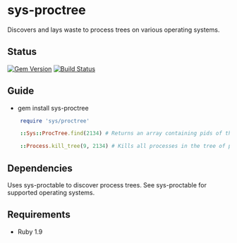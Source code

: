 sys-proctree
============

Discovers and lays waste to process trees on various operating systems.

Status
------

[![Gem Version](https://badge.fury.io/rb/sys-proctree.png)](http://badge.fury.io/rb/sys-proctree)
[![Build Status](https://travis-ci.org/MYOB-Technology/sys-proctree.png)](https://travis-ci.org/MYOB-Technology/sys-proctree)

Guide
-----

* gem install sys-proctree

```ruby
    require 'sys/proctree'

    ::Sys::ProcTree.find(2134) # Returns an array containing pids of the process tree whose root has pid 2134, children first

    ::Process.kill_tree(9, 2134) # Kills all processes in the tree of pid 2134 using kill signal 9
```

Dependencies
------------

Uses sys-proctable to discover process trees.  See sys-proctable for supported operating systems.

Requirements
------------

* Ruby 1.9
